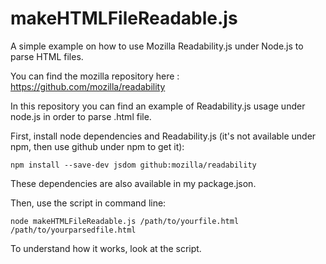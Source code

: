 # makeHTMLFileReadable.js

A simple example on how to use Mozilla Readability.js under Node.js to parse HTML files. 

You can find the mozilla repository here : https://github.com/mozilla/readability

In this repository you can find an example of Readability.js usage under node.js in order to parse .html file.

First, install node dependencies and Readability.js (it's not available under npm, then use github under npm to get it):

````
npm install --save-dev jsdom github:mozilla/readability
````

These dependencies are also available in my package.json.

Then, use the script in command line:

````
node makeHTMLFileReadable.js /path/to/yourfile.html /path/to/yourparsedfile.html
````

To understand how it works, look at the script.
